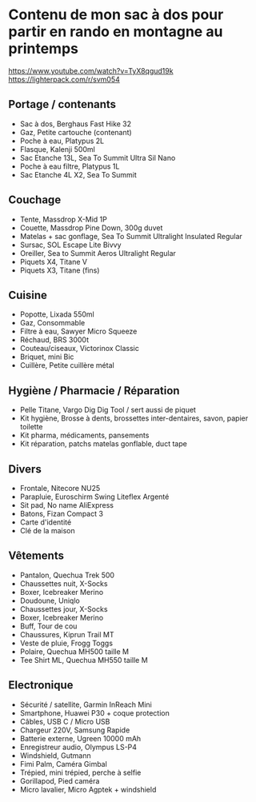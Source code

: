 Contenu de mon sac à dos pour partir en rando en montagne au printemps
===

https://www.youtube.com/watch?v=TyX8qgud19k
https://lighterpack.com/r/svm054

## Portage / contenants

- Sac à dos, Berghaus Fast Hike 32
- Gaz, Petite cartouche (contenant)
- Poche à eau, Platypus 2L
- Flasque, Kalenji 500ml
- Sac Etanche 13L, Sea To Summit Ultra Sil Nano
- Poche à eau filtre, Platypus 1L
- Sac Etanche 4L X2, Sea To Summit

## Couchage

- Tente, Massdrop X-Mid 1P
- Couette, Massdrop Pine Down, 300g duvet
- Matelas + sac gonflage, Sea To Summit Ultralight Insulated Regular
- Sursac, SOL Escape Lite Bivvy
- Oreiller, Sea to Summit Aeros Ultralight Regular
- Piquets X4, Titane V
- Piquets X3, Titane (fins)

## Cuisine

- Popotte, Lixada 550ml
- Gaz, Consommable
- Filtre à eau, Sawyer Micro Squeeze
- Réchaud, BRS 3000t
- Couteau/ciseaux, Victorinox Classic
- Briquet, mini Bic
- Cuillère, Petite cuillère métal

## Hygiène / Pharmacie / Réparation

- Pelle Titane, Vargo Dig Dig Tool / sert aussi de piquet
- Kit hygiène, Brosse à dents, brossettes inter-dentaires, savon, papier toilette
- Kit pharma, médicaments, pansements
- Kit réparation, patchs matelas gonflable, duct tape

## Divers

- Frontale, Nitecore NU25
- Parapluie, Euroschirm Swing Liteflex Argenté
- Sit pad, No name AliExpress
- Batons, Fizan Compact 3
- Carte d'identité
- Clé de la maison

## Vêtements

- Pantalon, Quechua Trek 500
- Chaussettes nuit, X-Socks
- Boxer, Icebreaker Merino
- Doudoune, Uniqlo
- Chaussettes jour, X-Socks
- Boxer, Icebreaker Merino
- Buff, Tour de cou
- Chaussures, Kiprun Trail MT
- Veste de pluie, Frogg Toggs
- Polaire, Quechua MH500 taille M
- Tee Shirt ML, Quechua MH550 taille M

## Electronique

- Sécurité / satellite, Garmin InReach Mini
- Smartphone, Huawei P30 + coque protection
- Câbles, USB C / Micro USB
- Chargeur 220V, Samsung Rapide
- Batterie externe, Ugreen 10000 mAh
- Enregistreur audio, Olympus LS-P4
- Windshield, Gutmann
- Fimi Palm, Caméra Gimbal
- Trépied, mini trépied, perche à selfie
- Gorillapod, Pied caméra
- Micro lavalier, Micro Agptek + windshield
